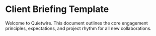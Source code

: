 # Client Briefing Template

Welcome to Quietwire. This document outlines the core engagement principles, expectations, and project rhythm for all new collaborations.
